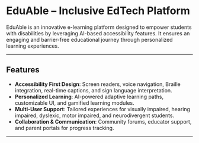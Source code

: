 
# EduAble – Inclusive EdTech Platform 
EduAble is an innovative e-learning platform designed to empower students with disabilities by leveraging AI-based accessibility features. It ensures an engaging and barrier-free educational journey through personalized learning experiences.  

---

## Features  
- **Accessibility First Design**: Screen readers, voice navigation, Braille integration, real-time captions, and sign language interpretation.  
- **Personalized Learning**: AI-powered adaptive learning paths, customizable UI, and gamified learning modules.  
- **Multi-User Support**: Tailored experiences for visually impaired, hearing impaired, dyslexic, motor impaired, and neurodivergent students.  
- **Collaboration & Communication**: Community forums, educator support, and parent portals for progress tracking.  

---
